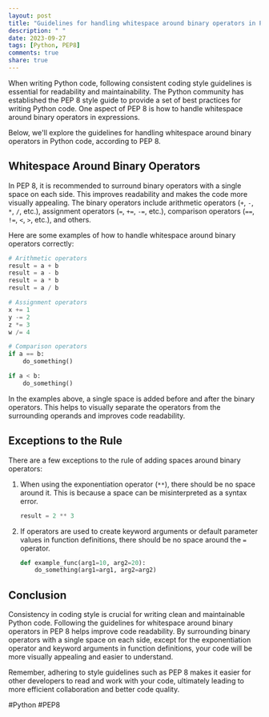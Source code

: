 ```yaml
---
layout: post
title: "Guidelines for handling whitespace around binary operators in PEP 8"
description: " "
date: 2023-09-27
tags: [Python, PEP8]
comments: true
share: true
---
```


When writing Python code, following consistent coding style guidelines is essential for readability and maintainability. The Python community has established the PEP 8 style guide to provide a set of best practices for writing Python code. One aspect of PEP 8 is how to handle whitespace around binary operators in expressions.

Below, we'll explore the guidelines for handling whitespace around binary operators in Python code, according to PEP 8.

## Whitespace Around Binary Operators

In PEP 8, it is recommended to surround binary operators with a single space on each side. This improves readability and makes the code more visually appealing. The binary operators include arithmetic operators (`+`, `-`, `*`, `/`, etc.), assignment operators (`=`, `+=`, `-=`, etc.), comparison operators (`==`, `!=`, `<`, `>`, etc.), and others.

Here are some examples of how to handle whitespace around binary operators correctly:

```python
# Arithmetic operators
result = a + b
result = a - b
result = a * b
result = a / b

# Assignment operators
x += 1
y -= 2
z *= 3
w /= 4

# Comparison operators
if a == b:
    do_something()

if a < b:
    do_something()
```

In the examples above, a single space is added before and after the binary operators. This helps to visually separate the operators from the surrounding operands and improves code readability.

## Exceptions to the Rule

There are a few exceptions to the rule of adding spaces around binary operators:

1. When using the exponentiation operator (`**`), there should be no space around it. This is because a space can be misinterpreted as a syntax error.
   
   ```python
   result = 2 ** 3
   ```

2. If operators are used to create keyword arguments or default parameter values in function definitions, there should be no space around the `=` operator.

   ```python
   def example_func(arg1=10, arg2=20):
       do_something(arg1=arg1, arg2=arg2)
   ```

## Conclusion

Consistency in coding style is crucial for writing clean and maintainable Python code. Following the guidelines for whitespace around binary operators in PEP 8 helps improve code readability. By surrounding binary operators with a single space on each side, except for the exponentiation operator and keyword arguments in function definitions, your code will be more visually appealing and easier to understand.

Remember, adhering to style guidelines such as PEP 8 makes it easier for other developers to read and work with your code, ultimately leading to more efficient collaboration and better code quality.

#Python #PEP8